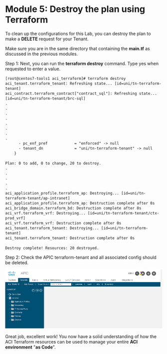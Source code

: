 # Module 5: Destroy the plan using Terraform

To clean up the configurations for this Lab, you can destroy the plan to make a **DELETE** request for your Tenant. 

Make sure you are in the same directory that containing the **main.tf** as discussed in the previous modules.

Step 1: Next, you can run the **terraform destroy** command.  Type yes when requested to enter a value.

```
[root@centos7-tools1 aci_terraform]# terraform destroy
aci_tenant.terraform_tenant: Refreshing state... [id=uni/tn-terraform-tenant]
aci_contract.terraform_contract["contract_sql"]: Refreshing state... [id=uni/tn-terraform-tenant/brc-sql]
.
.
.
.
.
.
.
.
      - pc_enf_pref            = "enforced" -> null
      - tenant_dn              = "uni/tn-terraform-tenant" -> null
    }

Plan: 0 to add, 0 to change, 20 to destroy.
.
.
.
.
.
aci_application_profile.terraform_ap: Destroying... [id=uni/tn-terraform-tenant/ap-intranet]
aci_application_profile.terraform_ap: Destruction complete after 0s
aci_bridge_domain.terraform_bd: Destruction complete after 0s
aci_vrf.terraform_vrf: Destroying... [id=uni/tn-terraform-tenant/ctx-prod_vrf]
aci_vrf.terraform_vrf: Destruction complete after 0s
aci_tenant.terraform_tenant: Destroying... [id=uni/tn-terraform-tenant]
aci_tenant.terraform_tenant: Destruction complete after 0s

Destroy complete! Resources: 20 destroyed.
```

Step 2: Check the APIC terraform-tenant and all associated config should be deleted.

![](imgs/imgs_5/apic_5.png)


Great job, excellent work! You now have a solid understanding of how the ACI Terraform resources can be used to manage your entire **ACI environment** "**as Code**".

